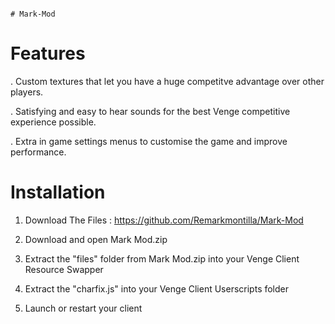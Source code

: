                                                                            # Mark-Mod

# Features

 . Custom textures that let you have a huge competitve advantage over other players.

 . Satisfying and easy to hear sounds for the best Venge competitive experience possible.

 . Extra in game settings menus to customise the game and improve performance.

# Installation

1. Download The Files : https://github.com/Remarkmontilla/Mark-Mod
    
2. Download and open Mark Mod.zip
    
3. Extract the "files" folder from Mark Mod.zip into your Venge Client Resource Swapper
    
4. Extract the "charfix.js" into your Venge Client Userscripts folder
    
5. Launch or restart your client
